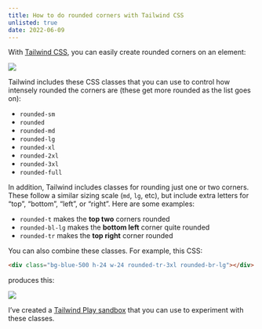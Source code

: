 ```yaml
---
title: How to do rounded corners with Tailwind CSS
unlisted: true
date: 2022-06-09
---
```


With [Tailwind CSS](https://tailwindcss.com), you can easily create rounded corners on an element:

![](/posts/tailwind-rounded-corners/172966850-c912ec9c-f17c-4a4d-9768-ddb73d65cc49.png)

Tailwind includes these CSS classes that you can use to control how intensely rounded the corners are (these get more rounded as the list goes on):

- `rounded-sm`
- `rounded`
- `rounded-md`
- `rounded-lg`
- `rounded-xl`
- `rounded-2xl`
- `rounded-3xl`
- `rounded-full`

In addition, Tailwind includes classes for rounding just one or two corners. These follow a similar sizing scale (`md`, `lg`, etc), but include extra letters for “top”, “bottom”, “left”, or “right”. Here are some examples:

- `rounded-t` makes the **top two** corners rounded
- `rounded-bl-lg` makes the **bottom left** corner quite rounded
- `rounded-tr` makes the **top right** corner rounded

You can also combine these classes. For example, this CSS:

```html
<div class="bg-blue-500 h-24 w-24 rounded-tr-3xl rounded-br-lg"></div>
```

produces this:

![](/posts/tailwind-rounded-corners/172967271-b6b7332f-9132-44a9-b03b-dc354da81c33.png)

I’ve created a [Tailwind Play sandbox](https://play.tailwindcss.com/NOq2goqpSV) that you can use to experiment with these classes.

